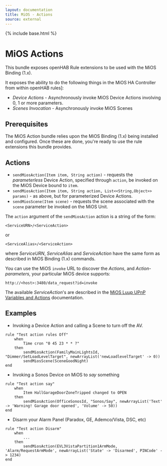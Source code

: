 ```yaml
---
layout: documentation
title: MiOS - Actions
source: external
---
```

<!-- Attention authors: Do not edit directly. Please add your changes to the appropriate source repository -->

{% include base.html %}

# MiOS Actions

This bundle exposes openHAB Rule extensions to be used with the MiOS Binding (1.x).

It exposes the ability to do the following things in the MiOS HA Controller from within openHAB rules]:

* _Device Actions_ - Asynchronously invoke MiOS Device Actions involving 0, 1 or more parameters.
* _Scenes Invocation_ - Asynchronously invoke MiOS Scenes

## Prerequisites

The MiOS Action bundle relies upon the MiOS Binding (1.x) being installed and configured.  Once these are done, you're ready to use the rule extensions this bundle provides.

## Actions

* `sendMiosAction(Item item, String action)` - requests the _parameterless_ Device Action, specified through `action`, be invoked on the MiOS Device bound to `item`.
* `sendMiosAction(Item item, String action, List<<String,Object>> params)` - as above, but for parameterized Device Actions.
* `sendMiosScene(Item scene)` - requests the scene associated with the `scene` parameter be invoked on the MiOS Unit.

The `action` argument of the `sendMiosAction` action is a string of the form:

```
<ServiceURN>/<ServiceAction>
```

or

```
<ServiceAlias>/<ServiceAction>
```

where _ServiceURN_, _ServiceAlias_ and _ServiceAction_ have the same form as described in MiOS Binding (1.x) commands.

You can use the MiOS `invoke` URL to discover the _Actions_, and _Action-parameters_, your particular MiOS device supports:
 
```
http://<host>:3480/data_request?id=invoke
```

The available _ServiceAction_'s are described in the [MiOS Luup UPnP Variables and Actions](http://wiki.micasaverde.com/index.php/Luup_UPnP_Variables_and_Actions) documentation.

## Examples

* Invoking a Device Action and calling a Scene to turn off the AV.

```
rule "Test action rules Off"
    when 
        Time cron "0 45 23 * * ?"
    then
        sendMiosAction(FamilyMainLightsId, "Dimmer/SetLoadLevelTarget", newArrayList('newLoadlevelTarget' -> 0))
        sendMiosScene(SceneGoodNight)
end
```

* Invoking a Sonos Device on MiOS to _say_ something

```
rule "Test action say"
    when
        Item HallGarageDoorZoneTripped changed to OPEN
    then
        sendMiosAction(OfficeSonosId, "Sonos/Say", newArrayList('Text' -> 'Warning! Garage door opened', 'Volume' -> 50))
end
```

* Disarm your Alarm Panel (Paradox, GE, Ademco/Vista, DSC, etc)

```
rule "Test action Disarm"
    when
        ...
    then
        sendMiosAction(EVL3VistaPartition1ArmMode, 'Alarm/RequestArmMode', newArrayList('State' -> 'Disarmed', PINCode' -> 1234)
end
```
